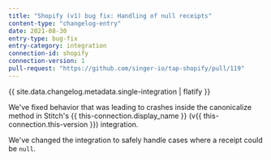 ```yaml
---
title: "Shopify (v1) bug fix: Handling of null receipts"
content-type: "changelog-entry"
date: 2021-08-30
entry-type: bug-fix
entry-category: integration
connection-id: shopify
connection-version: 1
pull-request: "https://github.com/singer-io/tap-shopify/pull/119"
---
```

{{ site.data.changelog.metadata.single-integration | flatify }}

We've fixed behavior that was leading to crashes inside the canonicalize method in Stitch's {{ this-connection.display_name }} (v{{ this-connection.this-version }}) integration.

We've changed the integration to safely handle cases where a receipt could be `null`.